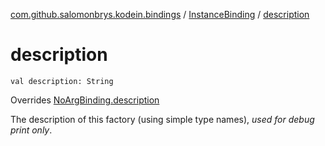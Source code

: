 [com.github.salomonbrys.kodein.bindings](../index.md) / [InstanceBinding](index.md) / [description](.)

# description

`val description: String`

Overrides [NoArgBinding.description](../-no-arg-binding/description.md)

The description of this factory (using simple type names), *used for debug print only*.

